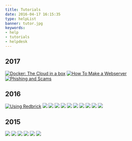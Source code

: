 ```yaml
---
title: Tutorials
date: 2016-04-17 16:15:35
type: helpList
banner: tutor.jpg
keywords:
- help
- tutorials
- helpdesk
---
```


## 2017

[![Docker: The Cloud in a box](./docker/docker.png)](./docker)
[![How To Make a Webserver](./HowToMakeAWebserver/HowToMakeAWebserver.png)](./HowToMakeAWebserver)
[![Phishing and Scams](./PhishingAndScams/How_not_to_conduct_yourself_on_social_media.jpg)](./PhishingAndScams)

## 2016
[![Using Redbrick](./usingrb2016/usingrb.png)](./usingrb2016)
[![](./AdvancedJavaScript/Advanced_JavaScript.png)](./AdvancedJavaScript)
[![](./IntroToGit/IntroToGit.png)](./IntroToGit)
[![](./Intro_to_Bash/Intro_to_Bash.png)](./Intro_to_Bash)
[![](./Intro_to_HTMLCSS/Intro_to_HTMLCSS.png)](./Intro_to_HTMLCSS)
[![](./Intro_to_Linux/Intro_to_Linux.png)](./Intro_to_Linux)
[![](./IntrotoJS/IntrotoJS.png)](./IntrotoJS)
[![](./Jargon_buster/Jargon_buster.png)](./Jargon_buster)
[![](./RetroPie/RetroPie.png)](./RetroPie)
[![](./Wordpress/Wordpress.png)](./Wordpress)
[![](./buildpc/buildpc.png)](./buildpc)

## 2015
[![](./usingrb2015/usingrb.png)](./usingrb2015)
[![](./buildpc/buildpc.png)](./buildpc)
[![](./wordpress-2015/wordpress.png)](./wordpress-2015)
[![](./js-2015/js.png)](./js-2015)
[![](./vm/VM.png)](./vm)
[![](./securevm/SecuringVM.png)](./securevm)
